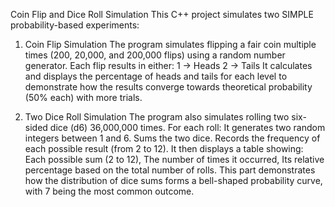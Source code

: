 Coin Flip and Dice Roll Simulation
This C++ project simulates two SIMPLE probability-based experiments:

1. Coin Flip Simulation
The program simulates flipping a fair coin multiple times (200, 20,000, and 200,000 flips) using a random number generator. Each flip results in either:
1 → Heads
2 → Tails
It calculates and displays the percentage of heads and tails for each level to demonstrate how the results converge towards theoretical probability (50% each) with more trials.

2. Two Dice Roll Simulation
The program also simulates rolling two six-sided dice (d6) 36,000,000 times. For each roll:
It generates two random integers between 1 and 6.
Sums the two dice.
Records the frequency of each possible result (from 2 to 12).
It then displays a table showing:
Each possible sum (2 to 12),
The number of times it occurred,
Its relative percentage based on the total number of rolls.
This part demonstrates how the distribution of dice sums forms a bell-shaped probability curve, with 7 being the most common outcome.
